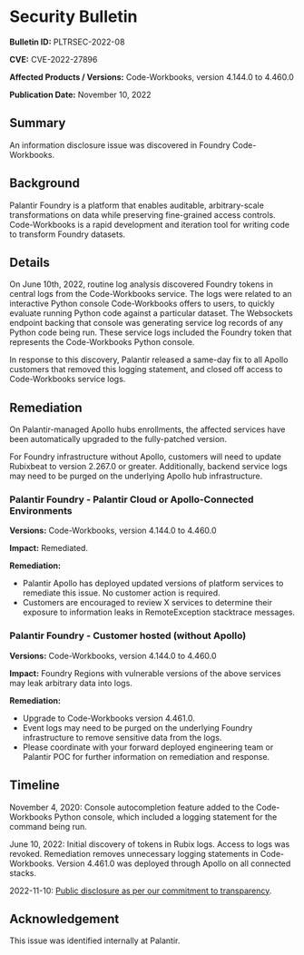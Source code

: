 # Security Bulletin

**Bulletin ID:** PLTRSEC-2022-08

**CVE:** CVE-2022-27896

**Affected Products / Versions:** Code-Workbooks, version 4.144.0 to 4.460.0

**Publication Date:** November 10, 2022

## Summary

An information disclosure issue was discovered in Foundry Code-Workbooks.

## Background

Palantir Foundry is a platform that enables auditable, arbitrary-scale transformations on data while preserving fine-grained access controls. Code-Workbooks is a rapid development and iteration tool for writing code to transform Foundry datasets.

## Details

On June 10th, 2022, routine log analysis discovered Foundry tokens in central logs from the Code-Workbooks service. The logs were related to an interactive Python console Code-Workbooks offers to users, to quickly evaluate running Python code against a particular dataset. The Websockets endpoint backing that console was generating service log records of any Python code being run. These service logs included the Foundry token that represents the Code-Workbooks Python console.

In response to this discovery, Palantir released a same-day fix to all Apollo customers that removed this logging statement, and closed off access to Code-Workbooks service logs.

## Remediation

On Palantir-managed Apollo hubs enrollments, the affected services have been automatically upgraded to the fully-patched version.

For Foundry infrastructure without Apollo, customers will need to update Rubixbeat to version 2.267.0 or greater. Additionally, backend service logs may need to be purged on the underlying Apollo hub infrastructure.

### Palantir Foundry - Palantir Cloud or Apollo-Connected Environments

**Versions:** Code-Workbooks, version 4.144.0 to 4.460.0

**Impact:** Remediated.

**Remediation:**

* Palantir Apollo has deployed updated versions of platform services to remediate this issue. No customer action is required.
* Customers are encouraged to review X services to determine their exposure to information leaks in RemoteException stacktrace messages.

### Palantir Foundry - Customer hosted (without Apollo)

**Versions:** Code-Workbooks, version 4.144.0 to 4.460.0

**Impact:** Foundry Regions with vulnerable versions of the above services may leak arbitrary data into logs.

**Remediation:**

* Upgrade to Code-Workbooks version 4.461.0.
* Event logs may need to be purged on the underlying Foundry infrastructure to remove sensitive data from the logs.
* Please coordinate with your forward deployed engineering team or Palantir POC for further information on remediation and response.

## Timeline

November 4, 2020: Console autocompletion feature added to the Code-Workbooks Python console, which included a logging statement for the command being run.

June 10, 2022:  Initial discovery of tokens in Rubix logs. Access to logs was revoked. Remediation removes unnecessary logging statements in Code-Workbooks. Version 4.461.0 was deployed through Apollo on all connected stacks.

2022-11-10: [Public disclosure as per our commitment to transparency](https://blog.palantir.com/broadening-our-bug-bounty-program-trust-security-and-transparency-aa3bf82f3f9a).

## Acknowledgement

This issue was identified internally at Palantir.
